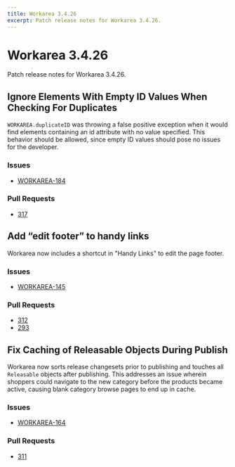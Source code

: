 ```yaml
---
title: Workarea 3.4.26
excerpt: Patch release notes for Workarea 3.4.26.
---
```


# Workarea 3.4.26

Patch release notes for Workarea 3.4.26.

## Ignore Elements With Empty ID Values When Checking For Duplicates

`WORKAREA.duplicateID` was throwing a false positive exception when it
would find elements containing an id attribute with no value
specified. This behavior should be allowed, since empty ID values should
pose no issues for the developer.

### Issues

- [WORKAREA-184](https://workarea.atlassian.net/browse/WORKAREA-184)

### Pull Requests

- [317](https://github.com/workarea-commerce/workarea/pull/317)


## Add “edit footer” to handy links

Workarea now includes a shortcut in "Handy Links" to edit the page
footer.

### Issues

- [WORKAREA-145](https://workarea.atlassian.net/browse/WORKAREA-145)

### Pull Requests

- [312](https://github.com/workarea-commerce/workarea/pull/312)
- [293](https://github.com/workarea-commerce/workarea/pull/293)

## Fix Caching of Releasable Objects During Publish

Workarea now sorts release changesets prior to publishing and touches
all `Releasable` objects after publishing. This addresses an issue
wherein shoppers could navigate to the new category before the products
became active, causing blank category browse pages to end up in cache.

### Issues

- [WORKAREA-164](https://workarea.atlassian.net/browse/WORKAREA-164)

### Pull Requests

- [311](https://github.com/workarea-commerce/workarea/pull/311)
